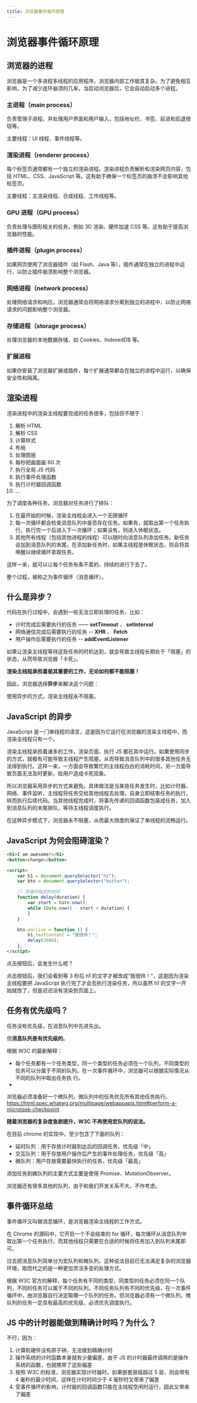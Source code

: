 ```yaml
---
title: 浏览器事件循环原理
---
```


<script setup>
import ImgLoader from '../../components/ImgLoader.vue'
import img1 from './event-loop/1.png'
import img2 from './event-loop/2.png'
import img3 from './event-loop/3.png'
</script>

# 浏览器事件循环原理

## 浏览器的进程

浏览器是⼀个多进程多线程的应⽤程序，浏览器内部⼯作极其复杂。为了避免相互影响，为了减少连环崩溃的⼏率，当启动浏览器后，它会⾃动启动多个进程。

### 主进程（main process）

负责管理子进程，并处理用户界面和用户输入，包括地址栏、书签、前进和后退按钮等。

主要线程：UI 线程、事件线程等。

### 渲染进程（renderer process）

每个标签页通常都有一个独立的渲染进程。渲染进程负责解析和渲染网页内容，包括 HTML、CSS、JavaScript 等。这有助于确保一个标签页的崩溃不会影响其他标签页。

主要线程：主渲染线程、合成线程、工作线程等。

### GPU 进程（GPU process）

负责处理与图形相关的任务，例如 3D 渲染、硬件加速 CSS 等。这有助于提高浏览器的性能。

### 插件进程（plugin process）

如果网页使用了浏览器插件（如 Flash、Java 等），插件通常在独立的进程中运行，以防止插件崩溃影响整个浏览器。

### 网络进程（network process）

处理网络请求和响应。浏览器通常会将网络请求分离到独立的进程中，以防止网络请求的问题影响整个浏览器。

### 存储进程（storage process）

处理浏览器的本地数据存储，如 Cookies、IndexedDB 等。

### 扩展进程

如果你安装了浏览器扩展或插件，每个扩展通常都会在独立的进程中运行，以确保安全性和隔离。

## 渲染进程

渲染进程中的渲染主线程要完成的任务很多，包括但不限于：

1. 解析 HTML
2. 解析 CSS
3. 计算样式
4. 布局
5. 处理图层
6. 每秒把画面画 60 次
7. 执行全局 JS 代码
8. 执行事件处理函数
9. 执行计时器回调函数
10. ...

为了调度各种任务，浏览器对任务进行了排队：

1. 在最开始的时候，渲染主线程会进入一个无限循环
2. 每一次循环都会检查消息队列中是否存在任务。如果有，就取出第⼀个任务执⾏，执⾏完⼀个后进⼊下⼀次循环；如果没有，则进⼊休眠状态。
3. 其他所有线程（包括其他进程的线程）可以随时向消息队列添加任务。新任务会加到消息队列的末尾。在添加新任务时，如果主线程是休眠状态，则会将其唤醒以继续循环拿取任务。

这样⼀来，就可以让每个任务有条不紊的、持续的进⾏下去了。

整个过程，被称之为事件循环（消息循环）。

<ImgLoader :src="img1" />

## 什么是异步？

代码在执⾏过程中，会遇到⼀些⽆法⽴即处理的任务，⽐如：

- 计时完成后需要执⾏的任务 —— **setTimeout** 、 **setInterval**
- ⽹络通信完成后需要执⾏的任务 -- **XHR** 、 **Fetch**
- ⽤户操作后需要执⾏的任务 -- **addEventListener**

如果让渲染主线程等待这些任务的时机达到，就会导致主线程⻓期处于「阻塞」的状态，从⽽导致浏览器「卡死」。

<ImgLoader :src="img2" />

**渲染主线程承担着极其重要的⼯作，⽆论如何都不能阻塞！**

因此，浏览器选择**异步**来解决这个问题：

<ImgLoader :src="img3" />

使⽤异步的⽅式，渲染主线程永不阻塞。

## JavaScript 的异步

JavaScript 是⼀⻔单线程的语⾔，这是因为它运⾏在浏览器的渲染主线程中，⽽渲染主线程只有⼀个。

渲染主线程承担着诸多的⼯作，渲染⻚⾯、执⾏ JS
都在其中运⾏。如果使⽤同步的⽅式，就极有可能导致主线程产⽣阻塞，从⽽导致消息队列中的很多其他任务⽆法得到执⾏。这样⼀来，⼀⽅⾯会导致繁忙的主线程⽩⽩的消耗时间，另⼀⽅⾯导致⻚⾯⽆法及时更新，给⽤户造成卡死现象。

所以浏览器采⽤异步的⽅式来避免。具体做法是当某些任务发⽣时，⽐如计时器、⽹络、事件监听，主线程将任务交给其他线程去处理，⾃身⽴即结束任务的执⾏，转⽽执⾏后续代码。当其他线程完成时，将事先传递的回调函数包装成任务，加⼊到消息队列的末尾排队，等待主线程调度执⾏。

在这种异步模式下，浏览器永不阻塞，从⽽最⼤限度的保证了单线程的流畅运⾏。

## JavaScript 为何会阻碍渲染？

```html
<h1>I am awesome!</h1>
<button>change</button>

<script>
    var h1 = document.querySelector("h1");
    var btn = document.querySelector("button");

    // 死循环指定的时间
    function delay(duration) {
        var start = Date.now();
        while (Date.now() - start < duration) {
        }
    }

    btn.onclick = function () {
        h1.textContent = "我很帅！";
        delay(3000);
    };
</script>
```

点击按钮后，会发⽣什么呢？

点击按钮后，我们会看到等 3 秒后 h1 的文字才被改成“我很帅！”，这是因为渲染主线程要把 JavaScript 执行完了才会去执行渲染任务，所以虽然
h1 的文字一开始就改了，但是迟迟没有渲染到页面上。

## 任务有优先级吗？

任务没有优先级，在消息队列中先进先出。

但**消息队列是有优先级的**。

根据 W3C 的最新解释：

- 每个任务都有⼀个任务类型，同⼀个类型的任务必须在⼀个队列，不同类型的任务可以分属于不同的队列。在⼀次事件循环中，浏览器可以根据实际情况从不同的队列中取出任务执
  ⾏。
-
浏览器必须准备好⼀个微队列，微队列中的任务优先所有其他任务执⾏。https://html.spec.whatwg.org/multipage/webappapis.html#perform-a-microtask-checkpoint

**随着浏览器的复杂度急剧提升，W3C 不再使⽤宏队列的说法。**

在⽬前 chrome 的实现中，⾄少包含了下⾯的队列：

- 延时队列：⽤于存放计时器到达后的回调任务，优先级「中」
- 交互队列：⽤于存放⽤户操作后产⽣的事件处理任务，优先级「⾼」
- 微队列：⽤户存放需要最快执⾏的任务，优先级「最⾼」

添加任务到微队列的主要⽅式主要是使⽤ Promise、MutationObserver。

浏览器还有很多其他的队列，由于和我们开发关系不⼤，不作考虑。

## 事件循环总结

事件循环⼜叫做消息循环，是浏览器渲染主线程的⼯作⽅式。

在 Chrome 的源码中，它开启⼀个不会结束的 for 循环，每次循环从消息队列中取出第⼀个任务执⾏，⽽其他线程只需要在合适的时候将任务加⼊到队列末尾即可。

过去把消息队列简单分为宏队列和微队列，这种说法⽬前已⽆法满⾜复杂的浏览器环境，取⽽代之的是⼀种更加灵活多变的处理⽅式。

根据 W3C
官⽅的解释，每个任务有不同的类型，同类型的任务必须在同⼀个队列，不同的任务可以属于不同的队列。不同任务队列有不同的优先级，在⼀次事件循环中，由浏览器⾃⾏决定取哪⼀个队列的任务。但浏览器必须有⼀个微队列，微队列的任务⼀定具有最⾼的优先级，必须优先调度执⾏。

## JS 中的计时器能做到精确计时吗？为什么？

不⾏，因为：

1. 计算机硬件没有原⼦钟，⽆法做到精确计时
2. 操作系统的计时函数本身就有少量偏差，由于 JS 的计时器最终调⽤的是操作系统的函数，也就携带了这些偏差
3. 按照 W3C 的标准，浏览器实现计时器时，如果嵌套层级超过 5 层，则会带有 4 毫秒的最少时间，这样在计时时间少于 4 毫秒时⼜带来了偏差
4. 受事件循环的影响，计时器的回调函数只能在主线程空闲时运⾏，因此⼜带来了偏差
